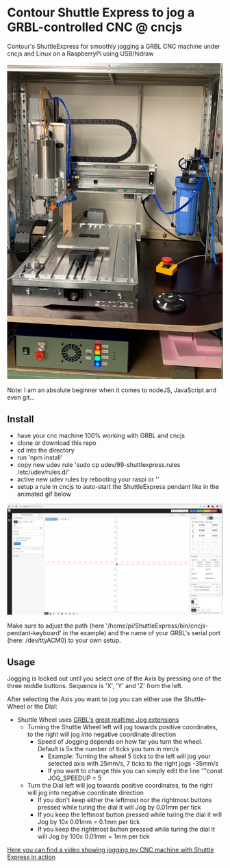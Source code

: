 # Contour Shuttle Express to jog a GRBL-controlled CNC @ cncjs
Contour's ShuttleExpress for smoothly jogging a GRBL CNC machine under cncjs and Linux on a RaspberryPi using USB/hidraw

![Image of CNC machine](https://github.com/Duffmann/ShuttleGRBL/blob/master/doc/Sorotec_CL04.jpg)

Note: I am an absolute beginner when it comes to nodeJS, JavaScript and even git...

## Install
- have your cnc machine 100% working with GRBL and cncjs
- clone or download this repo
- cd into the directory
- run 'npm install'
- copy new udev rule 'sudo cp udev/99-shuttlexpress.rules /etc/udev/rules.d/'
- active new udev rules by rebooting your raspi or ''
- setup a rule in cncjs to auto-start the ShuttleExpress pendant like in the animated gif below

![Adjust cncjs settings to auto-start ShuttleExpress pendant](https://github.com/Duffmann/ShuttleGRBL/blob/master/doc/cncjs_event_settings_for_ShuttleJog.gif)

Make sure to adjust the path (here '/home/pi/ShuttleExpress/bin/cncjs-pendant-keyboard' in the example) and the name of your GRBL's serial port (here: /dev/ttyACM0) to your own setup.

## Usage

Jogging is locked out until you select one of the Axis by pressing one of the three middle buttons. Sequence is 'X', 'Y' and 'Z' from the left.

After selecting the Axis you want to jog you can either use the Shuttle-Wheel or the Dial:
* Shuttle Wheel uses [GRBL's great realtime Jog extensions](https://github.com/gnea/grbl/wiki/Grbl-v1.1-Jogging)
  * Turning the Shuttle Wheel left will jog towards positive coordinates, to the right will jog into negative coordinate direction
    * Speed of Jogging depends on how far you turn the wheel. Default is 5x the number of ticks you turn in mm/s
      * Example: Turning the wheel 5 ticks to the left will jog your selected axis with 25mm/s, 7 ticks to the right jogs -35mm/s
      * If you want to change this you can simply edit the line '''const JOG_SPEEDUP = 5
  * Turn the Dial left will jog towards positive coordinates, to the right will jog into negative coordinate direction
    * If you don't keep either the leftmost nor the rightmost buttons pressed while turing the dial it will Jog by 0.01mm per tick
    * If you keep the leftmost button pressed while turing the dial it will Jog by 10x 0.01mm = 0.1mm per tick
    * If you keep the rightmost button pressed while turing the dial it will Jog by 100x 0.01mm = 1mm per tick
    
[Here you can find a video showing jogging my CNC machine with Shuttle Express in action](https://youtu.be/t8IjArDwbs0)
